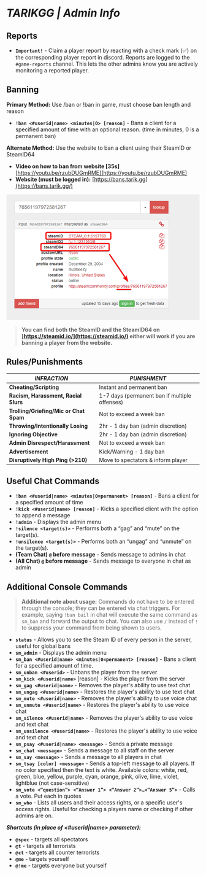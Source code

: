 # ***TARIKGG | Admin Info***

## **Reports**

 - **`Important!`** - Claim a player report by reacting with a check mark (✅) on the corresponding player report in discord. Reports are logged to the `#game-reports` channel. This lets the other admins know you are actively monitoring a reported player.

## **Banning**

**Primary Method:** Use /ban or !ban in game, must choose ban length and reason

- **`!ban <#userid|name> <minutes|0> [reason]`** - Bans a client for a specified amount of time with an optional reason. (time in minutes, 0 is a permanent ban)

**Alternate Method:** Use the website to ban a client using their SteamID or SteamID64

- **Video on how to ban from website [35s]** [https://youtu.be/rzubDUGmRME](https://youtu.be/rzubDUGmRME)
- **Website (must be logged in):** [https://bans.tarik.gg](https://bans.tarik.gg/)

![Example of SteamID's](imgs/steamid_example.png)
>**You can find both the SteamID and the SteamID64 on [https://steamid.io/](https://steamid.io/) either will work if you are banning a player from the website.**

## **Rules/Punishments**

| *INFRACTION* | *PUNISHMENT* |
|--|--|
| **Cheating/Scripting** | Instant and permanent ban |
| **Racism, Harassment, Racial Slurs** | 1-7 days (permanent ban if multiple offenses) |
| **Trolling/Griefing/Mic or Chat Spam** | Not to exceed a week ban |
| **Throwing/Intentionally Losing** | 2hr - 1 day ban (admin discretion) |
| **Ignoring Objective** | 2hr - 1 day ban (admin discretion) |
| **Admin Disrespect/Harassment** | Not to exceed a week ban |
| **Advertisement** | Kick/Warning - 1 day ban |
| **Disruptively High Ping (>210)** | Move to spectators & inform player |

## **Useful Chat Commands**

- **`!ban <#userid|name> <minutes|0=permanent> [reason]`** - Bans a client for a specified amount of time
- **`!kick <#userid|name> [reason]`** - Kicks a specified client with the option to append a message
- **`!admin`** - Displays the admin menu
- **`!silence <target(s)>`** - Performs both a “gag” and “mute” on the target(s).
- **`!unsilence <target(s)>`** - Performs both an “ungag” and “unmute” on the target(s).
- **(Team Chat) `@` before message** - Sends message to admins in chat
- **(All Chat) `@` before message** - Sends message to everyone in chat as admin

## **Additional Console Commands**

>**Additional note about usage:** Commands do not have to be entered through the console; they can be entered via chat triggers. For example, saying `!ban bail` in chat will execute the same command as `sm_ban` and forward the output to chat. You can also use `/` instead of `!` to suppress your command from being shown to users.

- **`status`** - Allows you to see the Steam ID of every person in the server, useful for global bans
- **`sm_admin`** - Displays the admin menu
- **`sm_ban <#userid|name> <minutes|0=permanent> [reason]`** - Bans a client for a specified amount of time.
- **`sm_unban <#userid>`** - Unbans the player from the server
- **`sm_kick <#userid|name>`** [reason] - Kicks the player from the server
- **`sm_gag <#userid|name>`** - Removes the player's ability to use text chat
- **`sm_ungag <#userid|name>`** - Restores the player's ability to use text chat
- **`sm_mute <#userid|name>`** - Removes the player's ability to use voice chat
- **`sm_unmute <#userid|name>`** - Restores the player's ability to use voice chat
- **`sm_silence <#userid|name>`** - Removes the player's ability to use voice and text chat
- **`sm_unsilence <#userid|name>`** - Restores the player's ability to use voice and text chat
- **`sm_psay <#userid|name> <message>`** - Sends a private message
- **`sm_chat <message>`** - Sends a message to all staff on the server
- **`sm_say <message>`** - Sends a message to all players in chat
- **`sm_tsay [color] <message>`** - Sends a top-left message to all players. If no color specified then the text is white. Available colors: white, red, green, blue, yellow, purple, cyan, orange, pink, olive, lime, violet, lightblue (not case-sensitive)
- **`sm_vote <“question”> <“Answer 1”> <“Answer 2”>…<“Answer 5”>`** - Calls a vote. Put each in quotes
- **`sm_who`** - Lists all users and their access rights, or a specific user's access rights. Useful for checking a players name or checking if other admins are on.

***Shortcuts (in place of <#userid|name> parameter):***

- **`@spec`** - targets all spectators
- **`@t`** - targets all terrorists
- **`@ct`** - targets all counter terrorists
- **`@me`** - targets yourself
- **`@!me`** - targets everyone but yourself